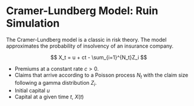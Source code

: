 # Cramer-Lundberg Model: Ruin Simulation

The Cramer-Lundberg model is a classic in risk theory.
The model approximates the probability of insolvency of an insurance company.

$$ X_t = u + ct - \sum_{i=1}^{N_t}Z_i $$

* Premiums at a constant rate $c>0$.
* Claims that arrive according to a Poisson process $N_t$ with the claim size following a gamma distribution $Z_i$.
* Initial capital $u$
* Capital at a given time $t$, $X(t)$

